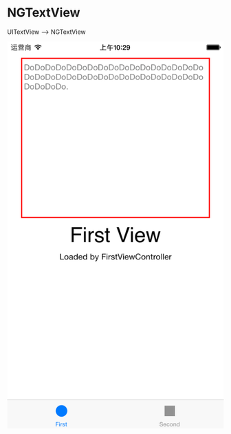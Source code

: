 # NGTextView
UITextView -->  NGTextView

![Screen shot](https://github.com/XiaoXiangWang/NGTextView/blob/master/NGTextView_screen_shot.png)
